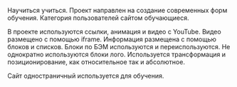 Научиться учиться.
Проект направлен на создание современных форм обучения. Категория пользователей сайтом обучающиеся.

В проекте используются ссылки, анимация и видео с YouTube. Видео размещено с помощью iframe.
Информация размещена с помощью блоков и списков.
Блоки по БЭМ используются и переиспользуются. Не однократно используются блоки лого.
Используется трансформация и позиционирование, как относительное так и абсолютное.

Сайт одностраничный используется для обучения.
